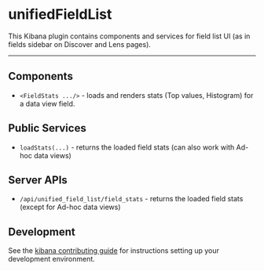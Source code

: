 # unifiedFieldList

This Kibana plugin contains components and services for field list UI (as in fields sidebar on Discover and Lens pages).

---

## Components

* `<FieldStats .../>` - loads and renders stats (Top values, Histogram) for a data view field.

## Public Services

* `loadStats(...)` - returns the loaded field stats (can also work with Ad-hoc data views)

## Server APIs

* `/api/unified_field_list/field_stats` - returns the loaded field stats (except for Ad-hoc data views)

## Development

See the [kibana contributing guide](https://github.com/elastic/kibana/blob/main/CONTRIBUTING.md) for instructions setting up your development environment.
